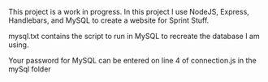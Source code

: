 This project is a work in progress. In this project I use NodeJS, Express, 
Handlebars, and MySQL to create a website for Sprint Stuff.


mysql.txt contains the script to run in MySQL to recreate the database I am
using. 

Your password for MySQL can be entered on line 4 of connection.js in the mySql folder